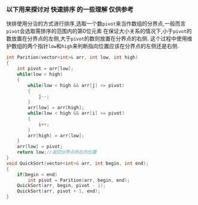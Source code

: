 ### 以下用来探讨对 快速排序 的一些理解 仅供参考

快排使用分治的方式进行排序,选取一个数```pivot```来当作数组的分界点,一般而言```pivot```会选取需排序的范围内的第$0$位元素
在保证大小关系的情况下,小于```pivot```的数放置在分界点的左侧,大于```pivot```的数则放置在分界点的右侧.
这个过程中使用维护数组的两个指针```low```和```high```来判断指向位置应该在分界点的左侧还是右侧.

```cpp
int Parition(vector<int>& arr, int low, int high)
{
    int pivot = arr[low];
    while(low < high)
    {
        while(low < high && arr[j] <= pivot)
        {
            j--;
        }
        arr[low] = arr[high];
        while(low < high && arr[i] <= pivot)
        {
            i++;
        }
        arr[high] = arr[low];
    }
    arr[low] = pivot;
    return low;//返回分界点所在的位置
}
void QuickSort(vector<int>& arr, int begin, int end);
{
    if(begin < end)
        int pivot = Parition(arr, begin, end);
    QuickSort(arr, begin, pivot - 1);
    QuickSort(arr, pivot + 1, end);
}
```